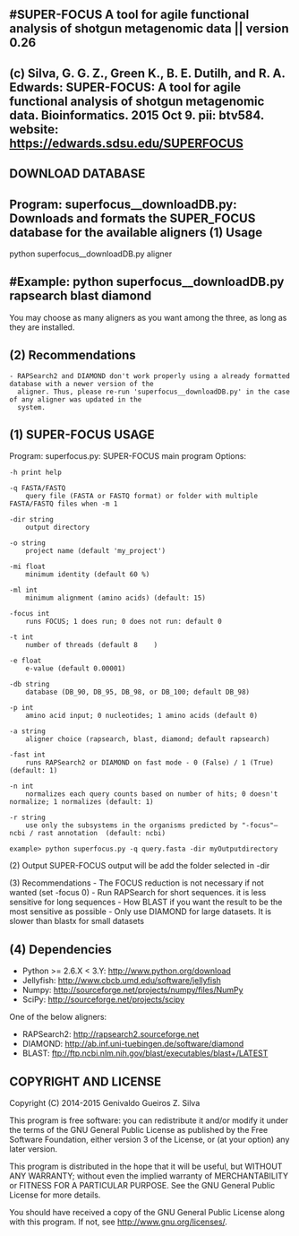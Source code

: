 #SUPER-FOCUS
A tool for agile functional analysis of shotgun metagenomic data || version 0.26
---------------------------------------------------------------------------------------------------------------------------------------
(c)   Silva, G. G. Z., Green K., B. E. Dutilh, and R. A. Edwards: 
		SUPER-FOCUS: A tool for agile functional analysis of shotgun metagenomic data. Bioinformatics. 2015 Oct 9. pii: btv584.
website: 	https://edwards.sdsu.edu/SUPERFOCUS
---------------------------------------------------------------------------------------------------------------------------------------

DOWNLOAD DATABASE
--------------------------------------------------------------------------------------------------------------------------------
Program: superfocus__downloadDB.py: Downloads and formats the SUPER_FOCUS database for the available aligners
(1) Usage
--------------------------------------------------------------------------------------------------------------------------------
python superfocus__downloadDB.py aligner

#Example: 
	python superfocus__downloadDB.py rapsearch blast diamond
--------------------------------------------------------------------------------------------------------------------------------

You may choose as many aligners as you want among the three, as long as they are installed.

(2) Recommendations
--------------------------------------------------------------------------------------------------------------------------------
	- RAPSearch2 and DIAMOND don't work properly using a already formatted database with a newer version of the 
	  aligner. Thus, please re-run 'superfocus__downloadDB.py' in the case of any aligner was updated in the 
	  system.


(1) SUPER-FOCUS USAGE
--------------------------------------------------------------------------------------------------------------------------------
Program: superfocus.py: SUPER-FOCUS main program
Options:


	-h print help
	
	-q FASTA/FASTQ
		query file (FASTA or FASTQ format) or folder with multiple FASTA/FASTQ files when -m 1

	-dir string
		output directory

	-o string
		project name (default 'my_project')
	
	-mi float
		minimum identity (default 60 %)

	-ml int
		minimum alignment (amino acids) (default: 15)

	-focus int
		runs FOCUS; 1 does run; 0 does not run: default 0

	-t int
		number of threads (default 8	)

	-e float
		e-value (default 0.00001)

	-db string
		database (DB_90, DB_95, DB_98, or DB_100; default DB_98)

	-p int
		amino acid input; 0 nucleotides; 1 amino acids (default 0)

	-a string
		aligner choice (rapsearch, blast, diamond; default rapsearch)

	-fast int
		runs RAPSearch2 or DIAMOND on fast mode - 0 (False) / 1 (True) (default: 1)	
  
	-n int
		normalizes each query counts based on number of hits; 0 doesn't normalize; 1 normalizes (default: 1)

	-r string
		use only the subsystems in the organisms predicted by "-focus"– ncbi / rast annotation  (default: ncbi)
		
	example> python superfocus.py -q query.fasta -dir myOutputdirectory
	 
(2) Output
SUPER-FOCUS output will be add the folder selected in -dir

(3) Recommendations
	- The FOCUS reduction is not necessary if not wanted (set -focus 0)
	- Run RAPSearch for short sequences. it is less sensitive for long sequences
	- How BLAST if you want the result to be the most sensitive as possible
	- Only use DIAMOND for large datasets. It is slower than blastx for small datasets

(4) Dependencies
------------
- Python >= 2.6.X < 3.Y: http://www.python.org/download
- Jellyfish: http://www.cbcb.umd.edu/software/jellyfish
- Numpy: http://sourceforge.net/projects/numpy/files/NumPy
- SciPy: http://sourceforge.net/projects/scipy

One of the below aligners:
- RAPSearch2: http://rapsearch2.sourceforge.net
- DIAMOND: http://ab.inf.uni-tuebingen.de/software/diamond
- BLAST: ftp://ftp.ncbi.nlm.nih.gov/blast/executables/blast+/LATEST

COPYRIGHT AND LICENSE
---------------------
Copyright (C) 2014-2015  Genivaldo Gueiros Z. Silva

This program is free software: you can redistribute it and/or modify it under
the terms of the GNU General Public License as published by the Free Software
Foundation, either version 3 of the License, or (at your option) any later
version.

This program is distributed in the hope that it will be useful, but WITHOUT ANY
WARRANTY; without even the implied warranty of MERCHANTABILITY or FITNESS FOR A
PARTICULAR PURPOSE.  See the GNU General Public License for more details.

You should have received a copy of the GNU General Public License along with
this program.  If not, see <http://www.gnu.org/licenses/>.